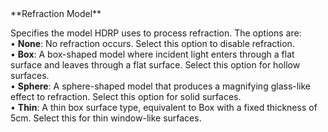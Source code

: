 <tr>
<td>**Refraction Model**</td>
<td>

Specifies the model HDRP uses to process refraction. The options are:<br />&#8226; **None**: No refraction occurs. Select this option to disable refraction.<br />&#8226; **Box**: A box-shaped model where incident light enters through a flat surface and leaves through a flat surface. Select this option for hollow surfaces.<br />&#8226; **Sphere**: A sphere-shaped model that produces a magnifying glass-like effect to refraction. Select this option for solid surfaces.<br />&#8226; **Thin**: A thin box surface type, equivalent to Box with a fixed thickness of 5cm. Select this for thin window-like surfaces.

</td>
</tr>
